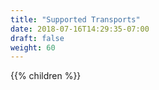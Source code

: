 ```yaml
---
title: "Supported Transports"
date: 2018-07-16T14:29:35-07:00
draft: false
weight: 60
---
```


{{% children %}}
